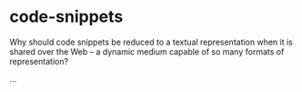 # code-snippets
Why should code snippets be reduced to a textual representation when it is shared over the Web – a dynamic medium capable of so many formats of representation?

...
